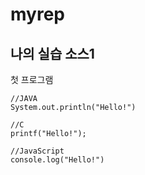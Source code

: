 # myrep

## 나의 실습 소스1

첫 프로그램

```
//JAVA
System.out.println("Hello!")

//C
printf("Hello!");

//JavaScript
console.log("Hello!")
```